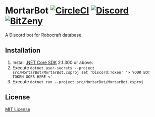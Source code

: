 # MortarBot [![CircleCI](https://img.shields.io/circleci/token/99773e659534bdfb0ae232268fd203ba230a7406/project/github/acid-chicken/MortarBot.svg?logo=circleci&colorA=161616&colorB=04aa51&style=for-the-badge)](https://circleci.com/gh/acid-chicken/Mortarbot) [![Discord](https://img.shields.io/discord/448139568924065792.svg?logo=discord&colorA=697ec4&colorB=7289da&style=for-the-badge)](https://discord.gg/43cH7nk) [![BitZeny](https://zny.pw/badge/ZtipUCycA38u2b8EB1MkbAJdCKDVoShZVS?style=for-the-badge)](https://zny.pw/insight/address/ZtipUCycA38u2b8EB1MkbAJdCKDVoShZVS)

A Discord bot for Robocraft database.

## Installation

1. Install [.NET Core SDK](https://dot.net/sdk) 2.1.300 or above.
2. Execute `dotnet user-secrets --project src/MortarBot/MortarBot.csproj set 'Discord:Token' '> YOUR BOT TOKEN GOES HERE <'`
3. Execute `dotnet run --project src/MortarBot/MortarBot.csproj`

## License

[MIT License](https://github.com/acid-chicken/MortarBot/blob/master/LICENSE)
